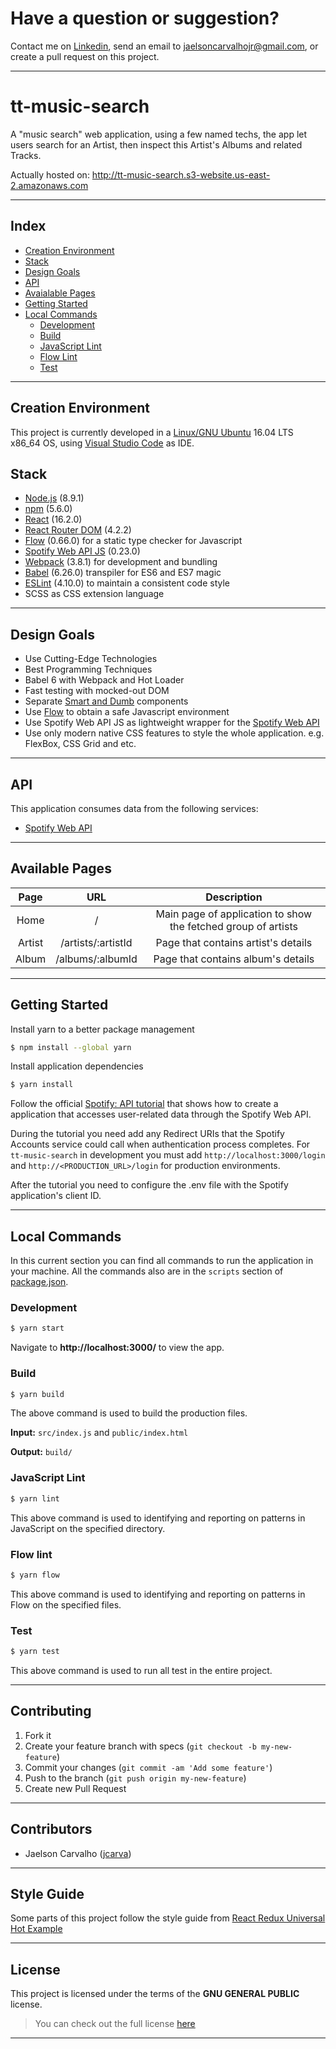 # **Have a question or suggestion?**
Contact me on [Linkedin](https://www.linkedin.com/in/jaelsoncarvalho), send an email to jaelsoncarvalhojr@gmail.com, or create a pull request on this project.

---

# tt-music-search

A "music search" web application, using a few named techs, the app let users search for an Artist, then inspect this Artist's Albums and related Tracks.

Actually hosted on: http://tt-music-search.s3-website.us-east-2.amazonaws.com

---

## Index

- [Creation Environment](#creation-environment)
- [Stack](#stack)
- [Design Goals](#design-goals)
- [API](#api)
- [Avaialable Pages](#available-pages)
- [Getting Started](#getting-started)
- [Local Commands](#local-commands)
    - [Development](#development)
    - [Build](#build)
    - [JavaScript Lint](#javascript-lint)
    - [Flow Lint](#flow-lint)
    - [Test](#test)

---

## Creation Environment

This project is currently developed in a [Linux/GNU Ubuntu](https://www.ubuntu.com/) 16.04 LTS x86_64 OS, using [Visual Studio Code](https://www.visualstudio.com/) as IDE.


## Stack

* [Node.js](https://nodejs.org) (8.9.1)
* [npm](https://www.npmjs.com) (5.6.0)
* [React](https://facebook.github.io/react) (16.2.0)
* [React Router DOM](https://reacttraining.com/react-router/) (4.2.2)
* [Flow](https://flow.org/) (0.66.0) for a static type checker for Javascript
* [Spotify Web API JS](https://github.com/JMPerez/spotify-web-api-js/) (0.23.0)
* [Webpack](https://webpack.github.io) (3.8.1) for development and bundling
* [Babel](https://babeljs.io/) (6.26.0) transpiler for ES6 and ES7 magic
* [ESLint](http://eslint.org/) (4.10.0) to maintain a consistent code style
* SCSS as CSS extension language

---

## Design Goals

- Use Cutting-Edge Technologies
- Best Programming Techniques
- Babel 6 with Webpack and Hot Loader
- Fast testing with mocked-out DOM
- Separate [Smart and Dumb](https://medium.com/@dan_abramov/smart-and-dumb-components-7ca2f9a7c7d0) components
- Use [Flow](https://flow.org/) to obtain a safe Javascript environment
- Use Spotify Web API JS as lightweight wrapper for the [Spotify Web API](https://developer.spotify.com/web-api/)
- Use only modern native CSS features to style the whole application. e.g. FlexBox, CSS Grid and etc.

---

## API

This application consumes data from the following services:

* [Spotify Web API](https://developer.spotify.com/web-api/)

---

## Available Pages

|    Page    |    URL        |                          Description                        |
|:----------:|:-------------:|:-----------------------------------------------------------:|
|    Home    |     /         |  Main page of application to show the fetched group of artists          |
|   Artist   |     /artists/:artistId |  Page that contains artist's details    |
|   Album    |     /albums/:albumId |  Page that contains album's details    |

---

## Getting Started

Install yarn to a better package management

```sh
$ npm install --global yarn
```

Install application dependencies

```sh
$ yarn install
```

Follow the official [Spotify: API tutorial](https://developer.spotify.com/web-api/tutorial) that shows how to create a application that accesses user-related data through the Spotify Web API.

During the tutorial you need add any Redirect URIs that the Spotify Accounts service could call when authentication process completes. For ```tt-music-search``` in development you must add ```http://localhost:3000/login``` and ```http://<PRODUCTION_URL>/login``` for production environments.

After the tutorial you need to configure the .env file with the Spotify application's client ID.

---

## Local Commands

In this current section you can find all commands to run the application in your machine. All the commands also are  in the `scripts` section of [package.json](package.json).

### Development

```sh
$ yarn start
```

Navigate to **http://localhost:3000/** to view the app.

### Build

```sh
$ yarn build
```

The above command is used to build the production files.

**Input:** `src/index.js` and `public/index.html`

**Output:** `build/`

### JavaScript Lint

```sh
$ yarn lint
```

This above command is used to identifying and reporting on patterns in JavaScript on the specified directory.

### Flow lint

```sh
$ yarn flow
```

This above command is used to identifying and reporting on patterns in Flow on the specified files.

### Test

```sh
$ yarn test
```

This above command is used to run all test in the entire project.

---

## Contributing

1. Fork it
2. Create your feature branch with specs (`git checkout -b my-new-feature`)
3. Commit your changes (`git commit -am 'Add some feature'`)
4. Push to the branch (`git push origin my-new-feature`)
5. Create new Pull Request

---

## Contributors

* Jaelson Carvalho ([jcarva](https://github.com/jcarva))

---

## Style Guide

Some parts of this project follow the style guide from [React Redux Universal Hot Example](https://github.com/erikras/react-redux-universal-hot-example)

---

## License

This project is licensed under the terms of the **GNU GENERAL PUBLIC** license.
>You can check out the full license [here](https://github.com/jcarva/tt-music-search/blob/master/LICENSE)

---
